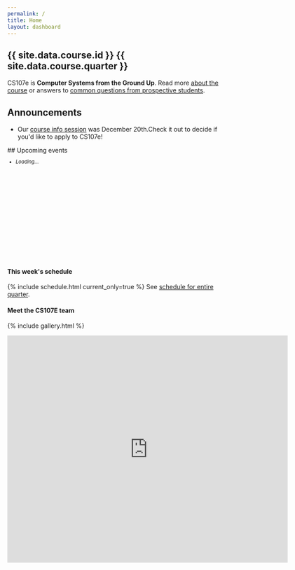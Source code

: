 ```yaml
---
permalink: /
title: Home
layout: dashboard
---
```


## {{ site.data.course.id }} {{ site.data.course.quarter }}

CS107e is __Computer Systems from the Ground Up__. Read more [about the course](/about/)
or answers to [common questions from prospective students](http://cs107e.stanford.edu).

<div class="row">
<div class="col-xs-5" markdown="1">

## Announcements
- Our [course info session](/lectures/infosession) was December 20th.Check it out to decide if you'd like to apply to CS107e!

<!--
    - We will post announcements to our [Ed forum]({{ site.data.course.forum }}). Be sure to join us there!.

<i class="fas fa-clock"></i> Pacific time now is:
<iframe src="http://free.timeanddate.com/clock/i7mp4gs7/n900/fn2/fc009/ftb/ts1" frameborder="0" width="116" height="21"></iframe>
--->
</div>

<div class="col-xs-7" markdown="1">
## Upcoming events
<div id ="upcoming" class="list-group" style="font-size:80%;overflow:auto; height:240px;" >
<ul><li class="list-group-item"><i>Loading...</i></li></ul>     
</div>
</div>
</div>

#### This week's schedule
{% include schedule.html current_only=true %}
See [schedule for entire quarter](/schedule/).


#### Meet the CS107E team
{% include gallery.html %}

<iframe src="https://docs.google.com/forms/d/e/1FAIpQLSdBpyHM3qfbxmkqtXfjLDHyoIucF2K-4xtjehzIqUE3NUkBZg/viewform?embedded=true" width="640" height="519" frameborder="0" marginheight="0" marginwidth="0">Loading...</iframe>



<script src="https://ajax.googleapis.com/ajax/libs/jquery/3.2.1/jquery.min.js"></script>
<script src="/_assets/js/gcal.js"></script>
